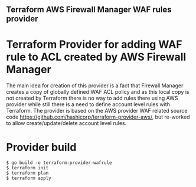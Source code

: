 ## Terraform AWS Firewall Manager WAF rules provider

# Terraform Provider for adding WAF rule to ACL created by AWS Firewall Manager

The main idea for creation of this provider is a fact that Firewall Manager creates a copy of globally defined WAF ACL policy and as this local copy is not created by Terraform there is no way to add rules there using AWS provider while still there is a need to define account level rules with Terraform.
The provider is based on the AWS provider WAF related source code https://github.com/hashicorp/terraform-provider-aws/, but re-worked to allow create/update/delete account level rules.

# Provider build

```
$ go build -o terraform-provider-wafrule
$ terraform init
$ terraform plan
$ terraform apply
```
